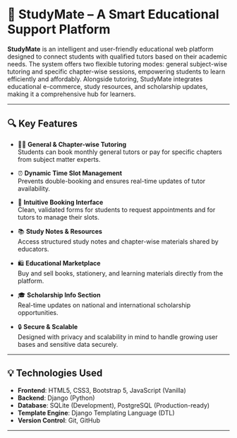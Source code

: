 # 📘 StudyMate – A Smart Educational Support Platform

**StudyMate** is an intelligent and user-friendly educational web platform designed to connect students with qualified tutors based on their academic needs. The system offers two flexible tutoring modes: general subject-wise tutoring and specific chapter-wise sessions, empowering students to learn efficiently and affordably. Alongside tutoring, StudyMate integrates educational e-commerce, study resources, and scholarship updates, making it a comprehensive hub for learners.

---

## 🔍 Key Features

- 👨‍🏫 **General & Chapter-wise Tutoring**  
  Students can book monthly general tutors or pay for specific chapters from subject matter experts.

- ⏰ **Dynamic Time Slot Management**  
  Prevents double-booking and ensures real-time updates of tutor availability.

- 💬 **Intuitive Booking Interface**  
  Clean, validated forms for students to request appointments and for tutors to manage their slots.

- 📚 **Study Notes & Resources**  
  Access structured study notes and chapter-wise materials shared by educators.

- 🛍️ **Educational Marketplace**  
  Buy and sell books, stationery, and learning materials directly from the platform.

- 🎓 **Scholarship Info Section**  
  Real-time updates on national and international scholarship opportunities.

- 🔒 **Secure & Scalable**  
  Designed with privacy and scalability in mind to handle growing user bases and sensitive data securely.

---

## 💡 Technologies Used

- **Frontend**: HTML5, CSS3, Bootstrap 5, JavaScript (Vanilla)
- **Backend**: Django (Python)
- **Database**: SQLite (Development), PostgreSQL (Production-ready)
- **Template Engine**: Django Templating Language (DTL)
- **Version Control**: Git, GitHub

---



